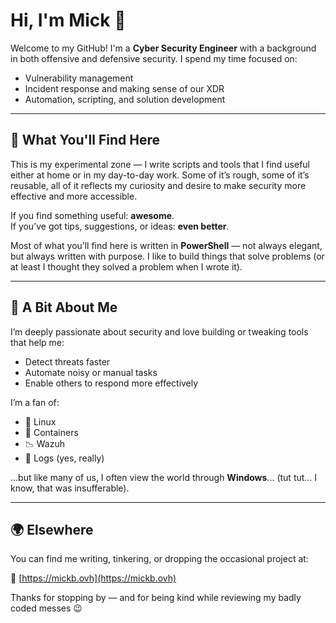 <!--
**mickgb256/mickgb256** is a ✨ _special_ ✨ repository because its `README.md` (this file) appears on your GitHub profile.

Here are some ideas to get you started:

- 🔭 I’m currently working on ...
- 🌱 I’m currently learning ...
- 👯 I’m looking to collaborate on ...
- 🤔 I’m looking for help with ...
- 💬 Ask me about ...
- 📫 How to reach me: ...
- 😄 Pronouns: ...
- ⚡ Fun fact: ...
-->
# Hi, I'm Mick 👋

Welcome to my GitHub! I'm a **Cyber Security Engineer** with a background in both offensive and defensive security. I spend my time focused on:

- Vulnerability management
- Incident response and making sense of our XDR
- Automation, scripting, and solution development

---

## 🧪 What You'll Find Here

This is my experimental zone — I write scripts and tools that I find useful either at home or in my day-to-day work. Some of it’s rough, some of it’s reusable, all of it reflects my curiosity and desire to make security more effective and more accessible.

If you find something useful: **awesome**.  
If you’ve got tips, suggestions, or ideas: **even better**.

Most of what you’ll find here is written in **PowerShell** — not always elegant, but always written with purpose. I like to build things that solve problems (or at least I thought they solved a problem when I wrote it).

---

## 🔐 A Bit About Me

I’m deeply passionate about security and love building or tweaking tools that help me:

- Detect threats faster
- Automate noisy or manual tasks
- Enable others to respond more effectively

I’m a fan of:

- 🐧 Linux
- 🐋 Containers
- 📉 Wazuh
- 💾 Logs (yes, really)

...but like many of us, I often view the world through **Windows**... (tut tut... I know, that was insufferable).

---

## 🌍 Elsewhere

You can find me writing, tinkering, or dropping the occasional project at:

🔗 [https://mickb.ovh](https://mickb.ovh)

Thanks for stopping by — and for being kind while reviewing my badly coded messes 😉

